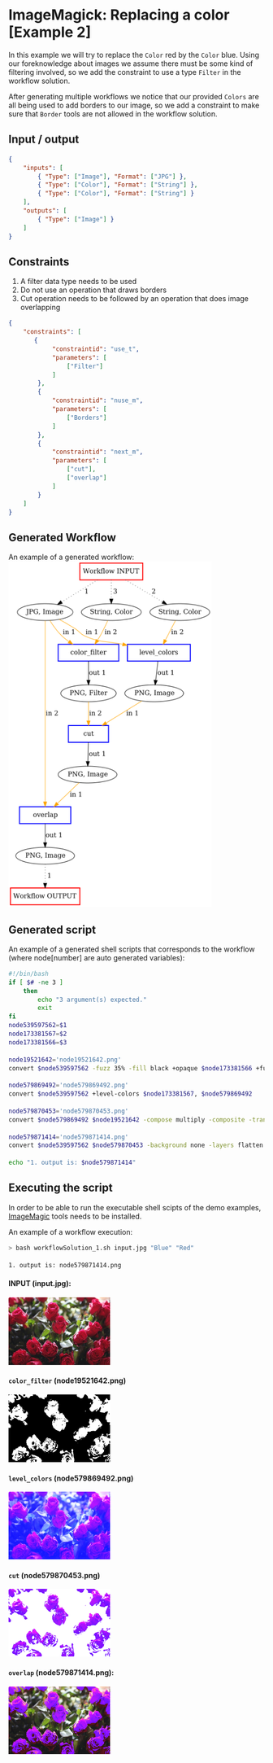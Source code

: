 # ImageMagick: Replacing a color [Example 2]

In this example we will try to replace the `Color` red by the `Color` blue. Using our foreknowledge about images we assume there must be some kind of filtering involved, so we add the constraint to use a type `Filter` in the workflow solution.

After generating multiple workflows we notice that our provided `Colors` are all being used to add borders to our image, so we add a constraint to make sure that `Border` tools are not allowed in the workflow solution.

## Input / output

```json
{
	"inputs": [
		{ "Type": ["Image"], "Format": ["JPG"] },
		{ "Type": ["Color"], "Format": ["String"] },
		{ "Type": ["Color"], "Format": ["String"] }
	],
	"outputs": [
		{ "Type": ["Image"] }
	]
}
```

## Constraints

1) A filter data type needs to be used
2) Do not use an operation that draws borders
3) Cut operation needs to be followed by an operation that does image overlapping
```json
{
	"constraints": [
	   {
			"constraintid": "use_t",
			"parameters": [
				["Filter"]
			]
		},
		{
			"constraintid": "nuse_m",
			"parameters": [
				["Borders"]
			]
		},
		{
			"constraintid": "next_m",
			"parameters": [
				["cut"],
				["overlap"]
			]
		}
	]
}
```

## Generated Workflow
An example of a generated workflow:
<img src="Workflows/ExampleWorkflow.png" width="400"/>

## Generated script
An example of a generated shell scripts that corresponds to the workflow (where node[number] are auto generated variables):
```bash
#!/bin/bash
if [ $# -ne 3 ]
	then
		echo "3 argument(s) expected."
		exit
fi
node539597562=$1
node173381567=$2
node173381566=$3

node19521642='node19521642.png'
convert $node539597562 -fuzz 35% -fill black +opaque $node173381566 +fuzz -fill white +opaque black $node19521642

node579869492='node579869492.png'
convert $node539597562 +level-colors $node173381567, $node579869492

node579870453='node579870453.png'
convert $node579869492 $node19521642 -compose multiply -composite -transparent black $node579870453

node579871414='node579871414.png'
convert $node539597562 $node579870453 -background none -layers flatten $node579871414

echo "1. output is: $node579871414"
```

## Executing the script

In order to be able to run the executable shell scipts of the demo examples, [ImageMagic](https://imagemagick.org/index.php) tools needs to be installed.

An example of a workflow execution:
```bash
> bash workflowSolution_1.sh input.jpg "Blue" "Red"

1. output is: node579871414.png
```

#### INPUT (input.jpg):
<img src="Implementations/input.jpg" width="200"/>

#### `color_filter` (node19521642.png)
<img src="Implementations/node19521642.png" width="200"/>

#### `level_colors` (node579869492.png)
<img src="Implementations/node579869492.png" width="200"/>

#### `cut` (node579870453.png)
<img src="Implementations/node579870453.png" width="200"/>

#### `overlap` (node579871414.png):
<img src="Implementations/node579871414.png" width="200"/>
